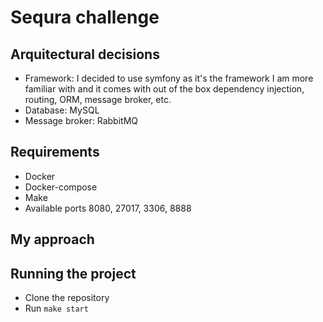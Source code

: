 # Sequra challenge

## Arquitectural decisions

- Framework: I decided to use symfony as it's the framework I am more familiar with and it comes with out of the box dependency injection, routing, ORM, message broker, etc.
- Database: MySQL
- Message broker: RabbitMQ

## Requirements

- Docker
- Docker-compose
- Make
- Available ports 8080, 27017, 3306, 8888

## My approach



## Running the project

- Clone the repository
- Run `make start`

